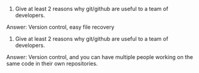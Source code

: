 1. Give at least 2 reasons why git/github are useful to a team of developers.

Answer: Version control, easy file recovery

1. Give at least 2 reasons why git/github are useful to a team of developers.

Answer: Version control, and you can have multiple people working on the same code in their own repositories.

